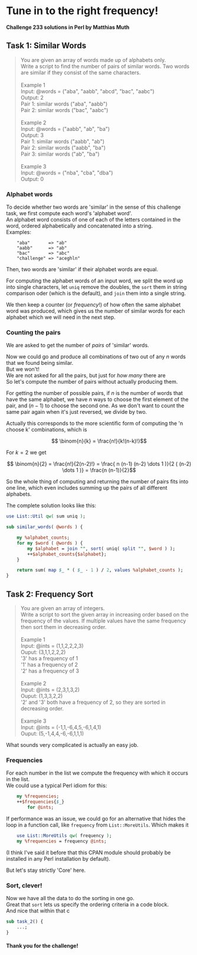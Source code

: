 # Tune in to the right frequency!
**Challenge 233 solutions in Perl by Matthias Muth**

## Task 1: Similar Words

> You are given an array of words made up of alphabets only.<br/>
> Write a script to find the number of pairs of similar words. Two words are similar if they consist of the same characters.<br/>
> <br/>
> Example 1<br/>
> Input: @words = ("aba", "aabb", "abcd", "bac", "aabc")<br/>
> Output: 2<br/>
> Pair 1: similar words ("aba", "aabb")<br/>
> Pair 2: similar words ("bac", "aabc")<br/>
> <br/>
> Example 2<br/>
> Input: @words = ("aabb", "ab", "ba")<br/>
> Output: 3<br/>
> Pair 1: similar words ("aabb", "ab")<br/>
> Pair 2: similar words ("aabb", "ba")<br/>
> Pair 3: similar words ("ab", "ba")<br/>
> <br/>
> Example 3<br/>
> Input: @words = ("nba", "cba", "dba")<br/>
> Output: 0<br/>

### Alphabet words ###
To decide whether two words are 'similar' in the sense of this challenge task,
we first compute each word's 'alphabet word'.<br/>
An alphabet word consists of one of each of the letters contained in the word,
ordered alphabetically and concatenated into a string.<br/>
Examples:
```
    "aba"       => "ab"
    "aabb"      => "ab"
    "bac"       => "abc"
    "challenge" => "aceghln"
```
Then, two words are 'similar' if their alphabet words are equal.<br/>

For computing the alphabet words of an input word,
we split the word up into single characters,
let `uniq` remove the doubles,
the `sort` them in string comparison oder (which is the default),
and `join` them into a single string.

We then keep a counter (or *frequency*!) of how often the same alphabet word
was produced,
which gives us the number of similar words for each alphabet
which we will need in the next step.

### Counting the pairs ###
We are asked to get the number of *pairs* of 'similar' words.

Now we could go and produce all combinations of two out of any $n$ words
that we found being similar.<br/>
But we won't!<br/>
We are not asked for all the pairs, but just for *how many* there are<br/>
So let's compute the number of pairs without actually producing them.

For getting the number of possible pairs, if $n$ is the number of words
that have the same alphabet, we have $n$ ways to choose the first element
of the pair, and $(n-1)$ to choose the second one.
As we don't want to count the same pair again when it's just reversed,
we divide by two.

Actually this corresponds to the more scientific form of computing
the 'n choose k' combinations, which is

```math
    \binom{n}{k} = \frac{n!}{k!(n-k)!}
```
For $k = 2$ we get
```math
    \binom{n}{2} = \frac{n!}{2(n-2)!}
              = \frac{ n (n-1) (n-2) \dots 1 )}{2 ( (n-2) \dots 1 )}
              = \frac{n (n-1)}{2}
```

So the whole thing of computing and returning the number of pairs fits into one line,
which even includes summing up the pairs of all different alphabets.

The complete solution looks like this:
```perl
use List::Util qw( sum uniq );

sub similar_words( @words ) {

    my %alphabet_counts;
    for my $word ( @words ) {
        my $alphabet = join "", sort( uniq( split "", $word ) );
        ++$alphabet_counts{$alphabet};
    }

    return sum( map $_ * ( $_ - 1 ) / 2, values %alphabet_counts );
}
```

## Task 2: Frequency Sort

> You are given an array of integers.<br/>
> Write a script to sort the given array in increasing order based on the frequency of the values. If multiple values have the same frequency then sort them in decreasing order.<br/>
> <br/>
> Example 1<br/>
> Input: @ints = (1,1,2,2,2,3)<br/>
> Ouput: (3,1,1,2,2,2)<br/>
> '3' has a frequency of 1<br/>
> '1' has a frequency of 2<br/>
> '2' has a frequency of 3<br/>
> <br/>
> Example 2<br/>
> Input: @ints = (2,3,1,3,2)<br/>
> Ouput: (1,3,3,2,2)<br/>
> '2' and '3' both have a frequency of 2, so they are sorted in decreasing order.<br/>
> <br/>
> Example 3<br/>
> Input: @ints = (-1,1,-6,4,5,-6,1,4,1)<br/>
> Ouput: (5,-1,4,4,-6,-6,1,1,1)<br/>

What sounds very complicated is actually an easy job.

### Frequencies
For each number in the list we compute the frequency with which it occurs in the list.<br/>
We could use a typical Perl idiom for this:
```perl
    my %frequencies;
    ++$frequencies{$_}
        for @ints;
```

If performance was an issue, we could go for an alternative
that hides the loop in a function call, like `frequency` from `List::MoreUtils`.
Which makes it
```perl
    use List::MoreUtils qw( frequency );
    my %frequencies = frequency @ints;
```
(I think I've said it before that this CPAN module should probably be installed in
any Perl installation by default). 

But let's stay strictly 'Core' here.

### Sort, clever!
Now we have all the data to do the sorting in one go.<br/>
Great that `sort` lets us specify the ordering criteria in a code block.<br/>
And nice that within that c


```perl
sub task_2() {
    ...;
}
```

#### **Thank you for the challenge!**
